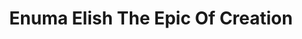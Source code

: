 ---
title: "Enuma Elish The Epic Of Creation"
weight: 4
c: "darkslategray"
description: "Here we simplify Enuma Elish The Epic Of Creation"
draft: true
--- 